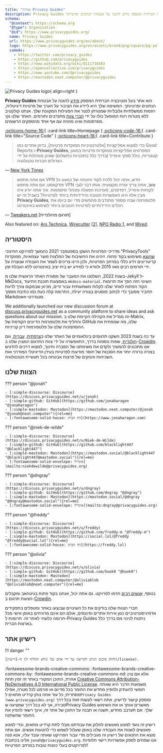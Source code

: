 ```yaml
---
title: "אודות Privacy Guides"
description: Privacy Guides הוא אתר בעל מוטיבציה חברתית המספק מידע להגנה על אבטחת הנתונים ופרטיותך.
schema:
  "@context": https://schema.org
  "@type": Organization
  "@id": https://www.privacyguides.org/
  name: Privacy Guides
  url: https://www.privacyguides.org/en/about/
  logo: https://www.privacyguides.org/en/assets/brand/png/square/pg-yellow.png
  sameAs:
    - https://twitter.com/privacy_guides
    - https://github.com/privacyguides
    - https://www.wikidata.org/wiki/Q111710163
    - https://opencollective.com/privacyguides
    - https://www.youtube.com/@privacyguides
    - https://mastodon.neat.computer/@privacyguides
---
```


![Privacy Guides logo](../assets/brand/PNG/Square/pg-yellow.png){ align=right }

**Privacy Guides** הוא אתר בעל מוטיבציה חברתית המספק [מידע](/kb) להגנה על אבטחת הנתונים ופרטיותך. המשימה שלך היא ליידע את הציבור על הערך של פרטיות דיגיטלית, ויוזמות ממשלתיות גלובליות שמטרתן לנטר את הפעילות המקוונת שלך. אנחנו קולקטיב ללא מטרות רווח המופעל כולו על ידי [חברי צוות](https://discuss.privacyguides.net/g/team) מתנדבים ותורמים. האתר שלנו נקי מפרסומות ואינו מזוהה עם אף אחד מהספקים הרשומים.

[:octicons-home-16:](https://www.privacyguides.org){ .card-link title=Homepage }
[:octicons-code-16:](https://github.com/privacyguides/privacyguides.org){ .card-link title="Source Code" }
[:octicons-heart-16:](donate.md){ .card-link title=Contribute }

> כדי למצוא אפליקציות [אלטרנטיביות ממוקדות פרטיות], בדוק אתרים כמו Good Reports ו-**Privacy Guides**, המפרטים אפליקציות ממוקדות פרטיות במגוון קטגוריות, כולל ספקי אימייל (בדרך כלל בתוכניות בתשלום) שאינן מנוהלות על ידי הגדולים חברות טכנולוגיה.

— [New York Times](https://nytimes.com/wirecutter/guides/online-security-social-media-privacy)

> אם אתה מחפש VPN חדש, אתה יכול ללכת לקוד ההנחה של כמעט כל פודקאסט. אם אתה מחפש VPN **טוב**, אתה צריך עזרה מקצועית. אותו דבר לגבי לקוחות אימייל, דפדפנים, מערכות הפעלה ומנהלי סיסמאות. איך אתה יודע איזו מבין אלה היא האפשרות הטובה והידידותית ביותר לפרטיות? בשביל זה יש **Privacy Guides**, פלטפורמה שבה מספר מתנדבים מחפשים מדי יום ביומו את הכלים הידידותיים לפרטיות הטובים ביותר לשימוש באינטרנט.

— [Tweakers.net](https://tweakers.net/reviews/10568/op-zoek-naar-privacyvriendelijke-tools-niek-de-wilde-van-privacy-guides.html) [תורגם מהולנדית]

Also featured on: [Ars Technica](https://arstechnica.com/gadgets/2022/02/is-firefox-ok), [Wirecutter](https://nytimes.com/wirecutter/guides/practical-guide-to-securing-windows-pc) [[2](https://nytimes.com/wirecutter/guides/practical-guide-to-securing-your-mac)], [NPO Radio 1](https://nporadio1.nl/nieuws/binnenland/8eaff3a2-8b29-4f63-9b74-36d2b28b1fe1/ooit-online-eens-wat-doms-geplaatst-ga-jezelf-eens-googlen-en-kijk-dan-wat-je-tegenkomt), and [Wired](https://wired.com/story/firefox-mozilla-2022).

## היסטוריה

מדריכי הפרטיות הושקו בספטמבר 2021 כהמשך לפרויקט החינוכי "PrivacyTools" [שהוצא](privacytools.md) משימוש בקוד פתוח. זיהינו את החשיבות של המלצות מוצר עצמאיות, ממוקדות קריטריונים וידע כללי במרחב הפרטיות, ולכן היינו צריכים לשמר את העבודה שנוצרה על ידי תורמים רבים מאז 2015 ולוודא כי למידע יש בית יציב באינטרנט ללא הגבלת זמן.

בשנת 2022, השלמנו את המעבר של מסגרת האתר הראשית שלנו מ-Jekyll ל-MkDocs, באמצעות תוכנת התיעוד `mkdocs-material`. השינוי הזה הפך את תרומות הקוד הפתוח לאתר שלנו לקלות משמעותית עבור זרים, מכיוון שבמקום צורך לדעת תחביר מסובך כדי לכתוב פוסטים בצורה יעילה, התרומה קלה כעת כמו כתיבת מסמך Markdown סטנדרטי.

We additionally launched our new discussion forum at [discuss.privacyguides.net](https://discuss.privacyguides.net) as a community platform to share ideas and ask questions about our mission. זה מגדיל את הקהילה הקיימת שלנו ב-Matrix, והחליף את פלטפורמת הדיונים הקודמת של GitHub שלנו, מה שמפחית את ההסתמכות שלנו על פלטפורמות דיון קנייניות.

עד כה בשנת 2023 השקנו תרגומים בינלאומיים של האתר שלנו ב[צרפתית](/fr/), [עברית](/he/), וגם [הולנדית](/nl/), שפות נוספות בדרך, התאפשרה על ידי צוות התרגום המצוין שלנו ב-[Crowdin](https://crowdin.com/project/privacyguides). אנו מתכננים להמשיך ולקדם את משימתנו של הסברה וחינוך, למצוא דרכים להדגיש בצורה ברורה יותר את הסכנות של חוסר מודעות לפרטיות בעידן הדיגיטלי המודרני ואת השכיחות והנזקים של פרצות אבטחה בכל תעשיית הטכנולוגיה.

## הצוות שלנו

??? person "@jonah"

    - [:simple-discourse: Discourse](https://discuss.privacyguides.net/u/jonah)
    - [:simple-github: GitHub](https://github.com/jonaharagon "@jonaharagon")
    - [:simple-mastodon: Mastodon](https://mastodon.neat.computer/@jonah "@jonah@neat.computer"){rel=me}
    - [:fontawesome-solid-house: דף הבית](https://www.jonaharagon.com)

??? person "@niek-de-wilde"

    - [:simple-discourse: Discourse](https://discuss.privacyguides.net/u/Niek-de-Wilde)
    - [:simple-github: GitHub](https://github.com/blacklight447 "@blacklight447")
    - [:simple-mastodon: Mastodon](https://mastodon.social/@blacklight447 "@blacklight447@mastodon.social"){rel=me}
    - [:fontawesome-solid-envelope: אימייל](mailto:niekdewilde@privacyguides.org)

??? person "@dngray"

    - [:simple-discourse: Discourse](https://discuss.privacyguides.net/u/dngray)
    - [:simple-github: GitHub](https://github.com/dngray "@dngray")
    - [:simple-mastodon: Mastodon](https://mastodon.social/@dngray "@dngray@mastodon.social"){rel=me}
    - [:fontawesome-solid-envelope: אימייל](mailto:dngray@privacyguides.org)

??? person "@freddy"

    - [:simple-discourse: Discourse](https://discuss.privacyguides.net/u/freddy)
    - [:simple-github: GitHub](https://github.com/freddy-m "@freddy-m")
    - [:simple-mastodon: Mastodon](https://social.lol/@freddy "@freddy@social.lol"){rel=me}
    - [:fontawesome-solid-house: דף הבית](https://freddy.lol)

??? person "@olivia"

    - [:simple-discourse: Discourse](https://discuss.privacyguides.net/u/olivia)
    - [:simple-github: GitHub](https://github.com/hook9 "@hook9")
    - [:simple-mastodon: Mastodon](https://mastodon.neat.computer/@oliviablob "@oliviablob@neat.computer"){rel=me}

בנוסף, [אנשים רבים](https://github.com/privacyguides/privacyguides.org/graphs/contributors) תרמו לפרויקט. גם אתה יכול, אנחנו בקוד פתוח בגיטהאב ומקבלים הצעות תרגום ב-[Crowdin](https://crowdin.com/project/privacyguides).

חברי הצוות שלנו בודקים את כל השינויים שבוצעו באתר ומטפלים בתפקידים אדמיניסטרטיביים כגון אירוח אתרים ופיננסים, אולם הם אינם מרוויחים באופן אישי מכל תרומה כלשהי לאתר זה. תרומות ל-Privacy Guides ניתנות לניכוי מס בדרך כלל בארצות הברית.

## רישיון אתר

!!! danger ""

    להלן סיכום הניתן לקריאה על ידי אדם של (ולא תחליף ל) ה-[רישיון](/license).

:fontawesome-brands-creative-commons: :fontawesome-brands-creative-commons-by: :fontawesome-brands-creative-commons-nd: אלא אם צוין אחרת, התוכן המקורי באתר זה זמין תחת [Creative Commons Attribution-NoDerivatives 4.0 International Public License](https://github.com/privacyguides/privacyguides.org/blob/main/LICENSE). משמעות הדבר היא שאתה חופשי להעתיק ולהפיץ מחדש את החומר בכל מדיום או פורמט לכל מטרה, אפילו מסחרית; כל עוד אתה נותן קרדיט מתאים ל`Privacy Guides (www.privacyguides.org)` ומספק קישור לרישיון. אתה רשאי לעשות זאת בכל דרך סבירה, אך לא בכל דרך שמציעה שPrivacy Guides מאשרים אותך או את השימוש שלך. אם תערבב מחדש, תשנה או תבנה על התוכן של אתר זה, אינך רשאי להפיץ את החומר שהשתנה.

רישיון זה נועד למנוע מאנשים לחלוק את עבודתנו מבלי לתת קרדיט מתאים, וכדי למנוע מאנשים לשנות את העבודה שלנו באופן שעלול לשמש כדי להטעות אנשים. אם אתה מוצא את התנאים של רישיון זה מגבילים מדי עבור הפרויקט שאתה עובד עליו, אנא פנה אלינו בכתובת `jonah@privacyguides.org`. אנו שמחים לספק אפשרויות רישוי חלופיות לפרויקטים בעלי כוונות טובות במרחב הפרטיות!
